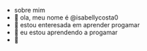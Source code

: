 - sobre mim
- 👋 ola, meu nome é @isabellycosta0
- 👀 estou enteresada em aprender progamar 
- 🌱 eu estou aprendendo a progamar 
- 💞️ 

<!---
isabellycosta0/isabellycosta0 is a ✨ special ✨ repository because its `README.md` (this file) appears on your GitHub profile.
You can click the Preview link to take a look at your changes.
--->
